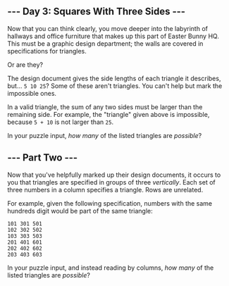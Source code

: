 --- Day 3: Squares With Three Sides ---
---------------------------------------

Now that you can think clearly, you move deeper into the labyrinth of hallways and office furniture that makes up this part of Easter Bunny HQ. This must be a graphic design department; the walls are covered in specifications for triangles.

Or are they?

The design document gives the side lengths of each triangle it describes, but... `5 10 25`? Some of these aren't triangles. You can't help but mark the impossible ones.

In a valid triangle, the sum of any two sides must be larger than the remaining side. For example, the "triangle" given above is <span title="Unless it's on a sphere!">impossible</span>, because `5 + 10` is not larger than `25`.

In your puzzle input, *how many* of the listed triangles are *possible*?

--- Part Two ---
----------------

Now that you've helpfully marked up their design documents, it occurs to you that triangles are specified in groups of three *vertically*. Each set of three numbers in a column specifies a triangle. Rows are unrelated.

For example, given the following specification, numbers with the same hundreds digit would be part of the same triangle:

    101 301 501
    102 302 502
    103 303 503
    201 401 601
    202 402 602
    203 403 603

In your puzzle input, and instead reading by columns, *how many* of the listed triangles are *possible*?
